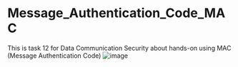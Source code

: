 # Message_Authentication_Code_MAC
This is task 12 for Data Communication Security about hands-on using MAC (Message Authentication Code)
![image](https://github.com/rayhandhafi/Message_Authentication_Code_MAC/assets/80929874/c9796cf7-1de1-4e82-82d5-f1dca28897ea)
